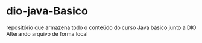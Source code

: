 # dio-java-Basico
repositório que armazena todo o conteúdo do curso Java básico junto a DIO
Alterando arquivo de forma local
